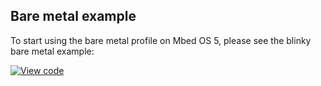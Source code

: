 ## Bare metal example

To start using the bare metal profile on Mbed OS 5, please see the blinky bare metal example:

[![View code](https://www.mbed.com/embed/?url=https://github.com/armmbed/mbed-os-example-blinky-baremetal/)](https://github.com/armmbed/mbed-os-example-blinky-baremetal/blob/master/main.cpp)
